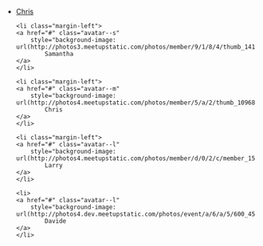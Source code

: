 <ul class="inlineblockList">
	<li>
	<a href="#" class="avatar" 
		style="background-image: url(http://photos4.meetupstatic.com/photos/member/5/a/2/thumb_109681442.jpeg);">
			Chris
	</a>
	</li>

	<li class="margin-left">
	<a href="#" class="avatar--s" 
		style="background-image: url(http://photos3.meetupstatic.com/photos/member/9/1/8/4/thumb_141217252.jpeg);">
			Samantha
	</a>
	</li>

	<li class="margin-left">
	<a href="#" class="avatar--m" 
		style="background-image: url(http://photos4.meetupstatic.com/photos/member/5/a/2/thumb_109681442.jpeg);">
			Chris
	</a>
	</li>

	<li class="margin-left">
	<a href="#" class="avatar--l" 
		style="background-image: url(http://photos4.meetupstatic.com/photos/member/d/0/2/c/member_156833292.jpeg);">
			Larry
	</a>
	</li>

	<li>
	<a href="#" class="avatar--l" 
		style="background-image: url(http://photos4.dev.meetupstatic.com/photos/event/a/6/a/5/600_45582661.jpeg);">
			Davide
	</a>
	</li>
</ul>
